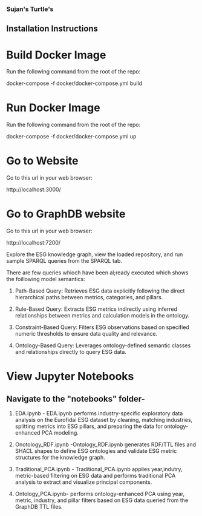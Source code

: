 
### Sujan's Turtle's

## Installation Instructions

# Build Docker Image

Run the following command from the root of the repo:

docker-compose -f docker/docker-compose.yml build

# Run Docker Image

Run the following command from the root of the repo:

docker-compose -f docker/docker-compose.yml up

# Go to Website

Go to this url in your web browser:

http://localhost:3000/

# Go to GraphDB website

Go to this url in your web browser:

http://localhost:7200/

Explore the ESG knowledge graph, view the loaded repository, and run sample SPARQL queries from the SPARQL tab.

There are few queries whioch have been al;ready executed which  shows the foillowing model semantics:

1) 	Path-Based Query: Retrieves ESG data explicitly following the direct hierarchical paths between metrics, categories, and pillars.

2)  Rule-Based Query: Extracts ESG metrics indirectly using inferred relationships between metrics and calculation models in the ontology.

3)  Constraint-Based Query: Filters ESG observations based on specified numeric thresholds to ensure data quality and relevance.

4)  Ontology-Based Query: Leverages ontology-defined semantic classes and relationships directly to query ESG data.

# View Jupyter Notebooks

## Navigate to the "notebooks" folder-

1) EDA.ipynb - EDA.ipynb performs industry-specific exploratory data analysis on the Eurofidai ESG dataset by cleaning, matching industries, splitting metrics into ESG pillars, and preparing the data for ontology-enhanced PCA modeling.

2) Onotology_RDF.ipynb -Ontology_RDF.ipynb generates RDF/TTL files and SHACL shapes to define ESG ontologies and validate ESG metric structures for the knowledge graph.

3) Traditional_PCA.ipynb - Traditional_PCA.ipynb applies year,indutry, metric-based filtering on ESG data and performs traditional PCA analysis to extract and visualize principal components.

4) Ontology_PCA.ipynb- performs ontology-enhanced PCA using year, metric, industry, and pillar filters based on ESG data queried from the GraphDB TTL files.